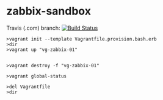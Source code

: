 # zabbix-sandbox

Travis (.com) branch:
[![Build Status](https://travis-ci.com/githubfoam/zabbix-sandbox.svg?branch=dev)](https://travis-ci.com/githubfoam/zabbix-sandbox)  

~~~~
>vagrant init --template Vagrantfile.provision.bash.erb
>dir
>vagrant up "vg-zabbix-01"


>vagrant destroy -f "vg-zabbix-01"

>vagrant global-status

>del Vagrantfile
>dir
~~~~
